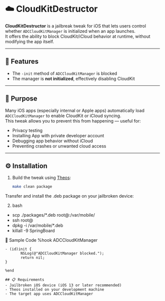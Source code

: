 # ☁️ CloudKitDestructor

**CloudKitDestructor** is a jailbreak tweak for iOS that lets users control whether `ADCCloudKitManager` is initialized when an app launches.  
It offers the ability to block CloudKit/iCloud behavior at runtime, without modifying the app itself.

---

## 🔧 Features
  - The `-init` method of `ADCCloudKitManager` is blocked
  - The manager is **not initialized**, effectively disabling CloudKit
---

## 🧠 Purpose

Many iOS apps (especially internal or Apple apps) automatically load `ADCCloudKitManager` to enable CloudKit or iCloud syncing.  
This tweak allows you to prevent this from happening — useful for:

- Privacy testing
- Installing App with private developer account
- Debugging app behavior without iCloud  
- Preventing crashes or unwanted cloud access

---

## ⚙️ Installation

1. Build the tweak using [Theos](https://theos.dev):

   ```bash
   make clean package
  Transfer and install the .deb package on your jailbroken device:

2. bash
- scp ./packages/*.deb root@<device-ip>:/var/mobile/
- ssh root@<device-ip>
- dpkg -i /var/mobile/*.deb
- killall -9 SpringBoard


🧩 Sample Code
%hook ADCCloudKitManager

   ```objc
  - (id)init {
          NSLog(@"ADCCloudKitManager blocked.");
          return nil;
  }

  %end
   
## 📋 Requirements
- Jailbroken iOS device (iOS 13 or later recommended)
- Theos installed on your development machine
- The target app uses ADCCloudKitManager
